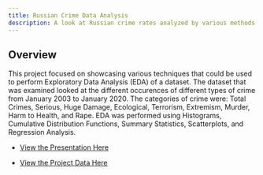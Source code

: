 ```yaml
---
title: Russian Crime Data Analysis
description: A look at Russian crime rates analyzed by various methods.
---
```


## Overview
This project focused on showcasing various techniques that could be used to perform Exploratory Data Analysis (EDA) of a dataset. The dataset that was examined looked at the different occurences of different types of crime from January 2003 to January 2020. The categories of crime were: Total Crimes, Serious, Huge Damage, Ecological, Terrorism, Extremism, Murder, Harm to Health, and Rape. EDA was performed using Histograms, Cumulative Distribution Functions, Summary Statistics, Scatterplots, and Regression Analysis.

* <a href="../projects/RussianCrimeRates.pdf" target="_blank">View the Presentation Here</a>

* [View the Project Data Here](https://github.com/tripleee19/tripleee19.github.io/blob/main/data/crime.csv)
